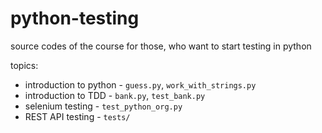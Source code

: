 # python-testing

source codes of the course for those, who want to start testing in python

topics:
* introduction to python - `guess.py`, `work_with_strings.py`
* introduction to TDD - `bank.py`, `test_bank.py`
* selenium testing - `test_python_org.py`
* REST API testing - `tests/`
